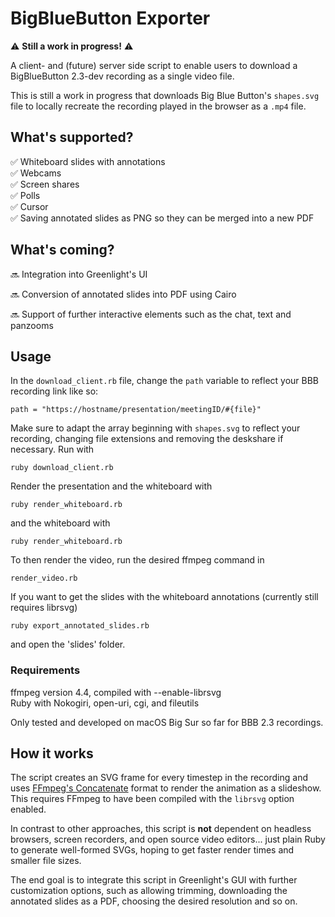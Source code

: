 
  

# BigBlueButton Exporter

⚠️ **Still a work in progress!** ⚠️<br  />

A client- and (future) server side script to enable users to download a BigBlueButton 2.3-dev recording as a single video file.

This is still a work in progress that downloads Big Blue Button's `shapes.svg` file to locally recreate the recording played in the browser as a `.mp4` file.

## What's supported?

✅  Whiteboard slides with annotations <br  />
✅  Webcams <br  />
✅  Screen shares <br  />
✅  Polls <br  />
✅  Cursor <br  />
✅  Saving annotated slides as PNG so they can be merged into a new PDF<br  />

## What's coming?

🔜 Integration into Greenlight's UI<br  />

🔜 Conversion of annotated slides into PDF using Cairo<br  />

🔜 Support of further interactive elements such as the chat, text and panzooms <br  /> 


## Usage
In the `download_client.rb` file, change the `path` variable to reflect your BBB recording link like so:
    
    path = "https://hostname/presentation/meetingID/#{file}"

Make sure to adapt the array beginning with `shapes.svg` to reflect your recording, changing file extensions and removing the deskshare if necessary.
Run with

    ruby download_client.rb

Render the presentation and the whiteboard with

    ruby render_whiteboard.rb

and the whiteboard with

    ruby render_whiteboard.rb

To then render the video, run the desired ffmpeg command in

    render_video.rb

If you want to get the slides with the whiteboard annotations (currently still requires librsvg)

    ruby export_annotated_slides.rb

and open the 'slides' folder.

### Requirements
ffmpeg  version 4.4, compiled with --enable-librsvg <br />
Ruby with Nokogiri, open-uri, cgi, and fileutils<br />

Only tested and developed on macOS Big Sur so far for BBB 2.3 recordings. <br />

## How it works

The script creates an SVG frame for every timestep in the recording and uses [FFmpeg's Concatenate](https://trac.ffmpeg.org/wiki/Slideshow) format to render the animation as a slideshow. This requires FFmpeg 
to have been compiled with the `librsvg` option enabled.

In contrast to other approaches, this script is **not** dependent on headless browsers, screen recorders, and open source video editors... just plain Ruby to generate well-formed SVGs, hoping to get faster
render times and smaller file sizes.

The end goal is to integrate this script in Greenlight's GUI with further customization options, such as allowing trimming, downloading the annotated slides as a PDF, choosing the desired resolution and so on.
